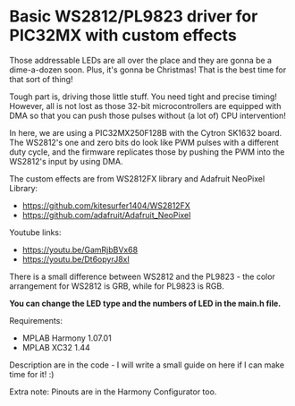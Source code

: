 # Basic WS2812/PL9823 driver for PIC32MX with custom effects

Those addressable LEDs are all over the place and they are gonna be a dime-a-dozen soon. Plus, it's gonna be Christmas! That is the best time for that sort of thing!

Tough part is, driving those little stuff. You need tight and precise timing! However, all is not lost as those 32-bit microcontrollers are equipped with DMA so that you can push those pulses without (a lot of) CPU intervention!

In here, we are using a PIC32MX250F128B with the Cytron SK1632 board. The WS2812's one and zero bits do look like PWM pulses with a different duty cycle, and the firmware replicates those by pushing the PWM into the WS2812's input by using DMA.

The custom effects are from WS2812FX library and Adafruit NeoPixel Library:
- https://github.com/kitesurfer1404/WS2812FX
- https://github.com/adafruit/Adafruit_NeoPixel

Youtube links:
- https://youtu.be/GamRjbBVx68
- https://youtu.be/Dt6opyrJ8xI

There is a small difference between WS2812 and the PL9823 - the color arrangement for WS2812 is GRB, while for PL9823 is RGB.

**You can change the LED type and the numbers of LED in the main.h file.**

Requirements:
- MPLAB Harmony 1.07.01
- MPLAB XC32 1.44

Description are in the code - I will write a small guide on here if I can make time for it! :)

Extra note: Pinouts are in the Harmony Configurator too.
